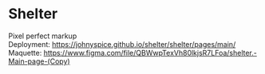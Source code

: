 # Shelter  
Pixel perfect markup  
Deployment: https://johnyspice.github.io/shelter/shelter/pages/main/  
Maquette: https://www.figma.com/file/QBWwpTexVh80lkjsR7LFoa/shelter.-Main-page-(Copy)
